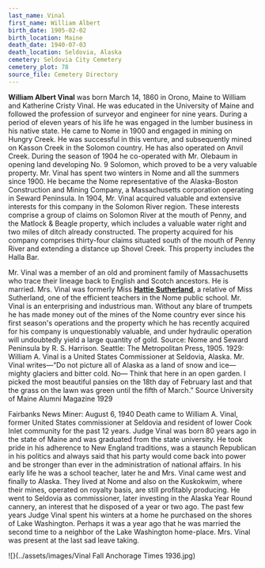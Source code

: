 ```yaml
---
last_name: Vinal
first_name: William Albert
birth_date: 1905-02-02
birth_location: Maine
death_date: 1940-07-03
death_location: Seldovia, Alaska
cemetery: Seldovia City Cemetery
cemetery_plot: 78
source_file: Cemetery Directory
---
```

**William Albert Vinal** was born March 14, 1860 in Orono, Maine to William and Katherine Cristy Vinal. He was educated in the University of Maine and followed the profession of surveyor and engineer for nine years. During a period of eleven years of his life he was engaged in the lumber business in his native state. He came to Nome in 1900 and engaged in mining on Hungry Creek. He was successful in this venture, and subsequently mined on Kasson Creek in the Solomon country. He has also operated on Anvil Creek. During the season of 1904 he co-operated with Mr. Olebaum in opening land developing No. 9 Solomon, which proved to be a very valuable property. Mr. Vinal has spent two winters in Nome and all the summers since 1900. He became the Nome representative of the Alaska-Boston Construction and Mining Company, a Massachusetts corporation operating in Seward Peninsula. In 1904, Mr. Vinal acquired valuable and extensive interests for this company in the Solomon River region. These interests comprise a group of claims on Solomon River at the mouth of Penny, and the Matlock & Beagle property, which includes a valuable water right and two miles of ditch already constructed. 
The property acquired for his company comprises thirty-four claims situated south of the mouth of Penny River and extending a distance up Shovel Creek. This property includes the Halla Bar. 

Mr. Vinal was a member of an old and prominent family of Massachusetts who trace their lineage back to English and Scotch ancestors. He is married. Mrs. Vinal was formerly Miss [**Hattie Sutherland**](./Vinal_Harriett_J_Sutherland.md), a relative of Miss Sutherland, one of the efficient teachers in the Nome public school. Mr. Vinal is an enterprising and industrious man. Without any blare of trumpets he has made money out of the mines of the Nome country ever since his first season's operations and the property which he has recently acquired for his company is unquestionably valuable, and under hydraulic operation will undoubtedly yield a large quantity of gold.  Source: Nome and Seward Peninsula by R. S. Harrison. Seattle: The Metropolitan Press, 1905.
1929: William A. Vinal is a United States Commissioner at Seldovia, Alaska. Mr. Vinal writes—“Do not picture all of Alaska as a land of snow and ice— mighty glaciers and bitter cold. No— Think that here in an open garden. I picked the most beautiful pansies on the 18th day of February last and that the grass on the lawn was green until the fifth of March.” Source University of Maine Alumni Magazine 1929

Fairbanks News Miner: August 6, 1940
Death came to William A. Vinal, former United States commissioner at Seldovia and resident of lower Cook Inlet community for the past 12 years.  Judge Vinal was born 80 years ago in the state of Maine and was graduated from the state university.  He took pride in his adherence to New England traditions, was a staunch Republican in his politics and always said that his party would come back into power and be stronger than ever in the administration of national affairs.  In his early life he was a school teacher, later he and Mrs. Vinal came west and finally to Alaska.  They lived at Nome and also on the Kuskokwim, where their mines, operated on royalty basis, are still profitably producing. He went to Seldovia as commissioner, later investing in the Alaska Year Round cannery, an interest that he disposed of a year or two ago.  The past few years Judge Vinal spent his winters at a home he purchased on the shores of Lake Washington.  Perhaps it was a year ago that he was married the second time to a neighbor of the Lake Washington home-place.  Mrs. Vinal was present at the last sad leave taking. 

![}(../assets/images/Vinal Fall Anchorage Times 1936.jpg)


